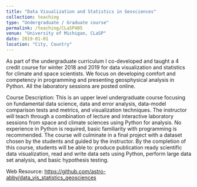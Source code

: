 ```yaml
---
title: "Data Visualization and Statistics in Geosciences"
collection: teaching
type: "Undergraduate / Graduate course"
permalink: /teaching/CLaSP405
venue: "University of Michigan, CLaSP"
date: 2019-01-01
location: "City, Country"
---
```


As part of the undergraduate curriculum I co-developed and taught a 4 credit course for winter 2018 and 2019 for data visualization and statistics for climate and space scientists. We focus on developing comfort and competency in programming and presenting geosphysical analysis in Python. All the laboratory sessions are posted online.

Course Description: This is an upper level undergraduate course focusing on fundamental data science, data and error analysis, data-model comparison tests and metrics, and visualization techniques. The instructor will teach through a combination of lecture and interactive laboratory sessions from space and climate sciences using Python for analysis. No experience in Python is required, basic familiarity with programming is recommended. The course will culminate in a final project with a dataset chosen by the students and guided by the instructor. By the completion of this course, students will be able to: produce publication ready scientific data visualization, read and write data sets using Python, perform large data set analysis, and basic hypothesis testing.

Web Resource: https://github.com/astro-abby/data_vis_statistics_geosciences
